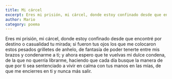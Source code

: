 ```yaml
---
title: Mi cárcel
excerpt: Eres mi prisión, mi cárcel, donde estoy confinado desde que encontré por destino o casualidad tu mirada
author: Mario
category: poema
---
```


Eres mi prisión, mi cárcel, donde estoy confinado desde que encontré por destino o casualidad tu mirada; si fueron tus ojos los que me colocaron estos pesados grilletes de anhelo, de fantasía de poder tenerte entre mis brazos y condenarme a ti; y ahora espero que te vuelvas mi dulce condena, de la que no querría librarme, haciendo que cada día busque la manera de que por ti sea sentenciado a vivir en calma con tus manos en las mías, de que me encierres en ti y nunca más salir. 
